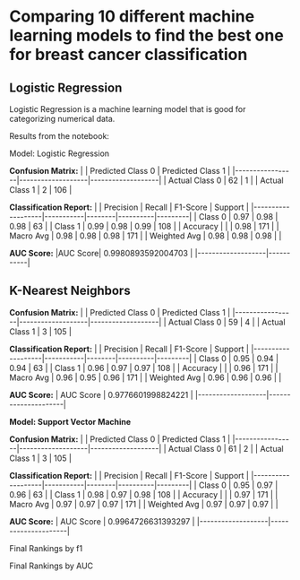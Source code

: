 # Comparing 10 different machine learning models to find the best one for breast cancer classification

## Logistic Regression

Logistic Regression is a machine learning model that is good for categorizing numerical data.

Results from the notebook:

Model: Logistic Regression

**Confusion Matrix:**
|                 | Predicted Class 0 | Predicted Class 1 |
|-----------------|-------------------|-------------------|
| Actual Class 0  | 62                | 1                 |
| Actual Class 1  | 2                 | 106               |

**Classification Report:**
|                   | Precision | Recall | F1-Score | Support |
|-------------------|-----------|--------|----------|---------|
| Class 0           | 0.97      | 0.98   | 0.98     | 63      |
| Class 1           | 0.99      | 0.98   | 0.99     | 108     |
| Accuracy          |           |        | 0.98     | 171     |
| Macro Avg         | 0.98      | 0.98   | 0.98     | 171     |
| Weighted Avg      | 0.98      | 0.98   | 0.98     |         |

**AUC Score:**
|AUC Score| 0.9980893592004703 | 
|-------------------|-----------|


## K-Nearest Neighbors

**Confusion Matrix:**
|                 | Predicted Class 0 | Predicted Class 1 |
|-----------------|-------------------|-------------------|
| Actual Class 0  | 59                | 4                 |
| Actual Class 1  | 3                 | 105               |

**Classification Report:**
|                   | Precision | Recall | F1-Score | Support |
|-------------------|-----------|--------|----------|---------|
| Class 0           | 0.95      | 0.94   | 0.94     | 63      |
| Class 1           | 0.96      | 0.97   | 0.97     | 108     |
| Accuracy          |           |        | 0.96     | 171     |
| Macro Avg         | 0.96      | 0.95   | 0.96     | 171     |
| Weighted Avg      | 0.96      | 0.96   | 0.96     |         |

**AUC Score:**
| AUC Score         | 0.9776601998824221 |
|-------------------|---------------------|

**Model: Support Vector Machine**

**Confusion Matrix:**
|                 | Predicted Class 0 | Predicted Class 1 |
|-----------------|-------------------|-------------------|
| Actual Class 0  | 61                | 2                 |
| Actual Class 1  | 3                 | 105               |

**Classification Report:**
|                   | Precision | Recall | F1-Score | Support |
|-------------------|-----------|--------|----------|---------|
| Class 0           | 0.95      | 0.97   | 0.96     | 63      |
| Class 1           | 0.98      | 0.97   | 0.98     | 108     |
| Accuracy          |           |        | 0.97     | 171     |
| Macro Avg         | 0.97      | 0.97   | 0.97     | 171     |
| Weighted Avg      | 0.97      | 0.97   | 0.97     |         |

**AUC Score:**
| AUC Score         | 0.9964726631393297 |
|-------------------|---------------------|


Final Rankings by f1

Final Rankings by AUC
